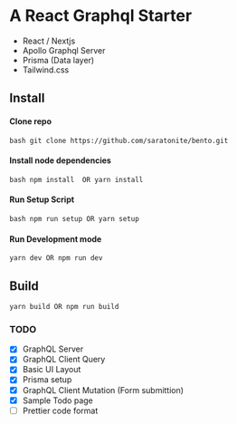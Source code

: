 # A React Graphql Starter

- React / Nextjs
- Apollo Graphql Server
- Prisma (Data layer)
- Tailwind.css

## Install

#### Clone repo
`bash
    git clone https://github.com/saratonite/bento.git
`

#### Install node dependencies
`bash
npm install 
OR
yarn install
`

#### Run Setup Script
`bash
npm run setup
OR
yarn setup
`

#### Run Development mode
`yarn dev OR npm run dev`


## Build
`yarn build OR npm run build`



### TODO
- [x] GraphQL Server
- [x] GraphQL Client Query
- [x] Basic UI Layout
- [x] Prisma setup
- [x] GraphQL Client Mutation (Form submittion)
- [x] Sample Todo page
- [ ] Prettier code format
